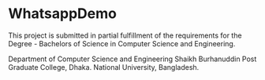 # WhatsappDemo
This project is submitted in partial fulfillment of the requirements for the Degree - Bachelors of Science in Computer Science and Engineering.

Department of Computer Science and Engineering
Shaikh Burhanuddin Post Graduate College, Dhaka.
National University, Bangladesh.
